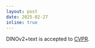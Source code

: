 ```yaml
---
layout: post
date: 2025-02-27
inline: true
---
```


DINOv2+text is accepted to [CVPR](https://cvpr.thecvf.com).
